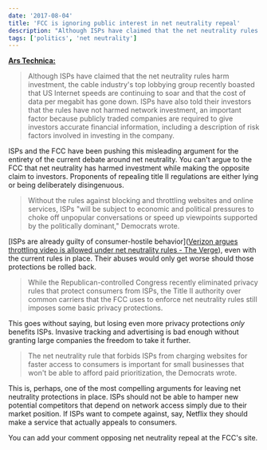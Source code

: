 ```yaml
---
date: '2017-08-04'
title: 'FCC is ignoring public interest in net neutrality repeal'
description: "Although ISPs have claimed that the net neutrality rules harm investment, the cable industry's top lobbying group recently boasted that US Internet speeds are continuing to soar and that the cost of data per megabit has gone down."
tags: ['politics', 'net neutrality']
---
```


**[Ars Technica:](https://arstechnica.com/tech-policy/2017/08/fcc-is-ignoring-public-interest-in-net-neutrality-repeal-democrats-say/)**

> Although ISPs have claimed that the net neutrality rules harm investment, the cable industry's top lobbying group recently boasted that US Internet speeds are continuing to soar and that the cost of data per megabit has gone down. ISPs have also told their investors that the rules have not harmed network investment, an important factor because publicly traded companies are required to give investors accurate financial information, including a description of risk factors involved in investing in the company.<!-- excerpt -->

ISPs and the FCC have been pushing this misleading argument for the entirety of the current debate around net neutrality. You can't argue to the FCC that net neutrality has harmed investment while making the opposite claim to investors. Proponents of repealing title II regulations are either lying or being deliberately disingenuous.

> Without the rules against blocking and throttling websites and online services, ISPs "will be subject to economic and political pressures to choke off unpopular conversations or speed up viewpoints supported by the politically dominant," Democrats wrote.

[ISPs are already guilty of consumer-hostile behavior]([Verizon argues throttling video is allowed under net neutrality rules - The Verge](https://www.theverge.com/2017/7/25/16025520/verizon-says-video-throttling-allowed-under-net-neutrality)), even with the current rules in place. Their abuses would only get worse should those protections be rolled back.

> While the Republican-controlled Congress recently eliminated privacy rules that protect consumers from ISPs, the Title II authority over common carriers that the FCC uses to enforce net neutrality rules still imposes some basic privacy protections.

This goes without saying, but losing even more privacy protections _only_ benefits ISPs. Invasive tracking and advertising is bad enough without granting large companies the freedom to take it further.

> The net neutrality rule that forbids ISPs from charging websites for faster access to consumers is important for small businesses that won't be able to afford paid prioritization, the Democrats wrote.

This is, perhaps, one of the most compelling arguments for leaving net neutrality protections in place. ISPs should not be able to hamper new potential competitors that depend on network access simply due to their market position. If ISPs want to compete against, say, Netflix they should make a service that actually appeals to consumers.

You can add your comment opposing net neutrality repeal at the FCC's site.

